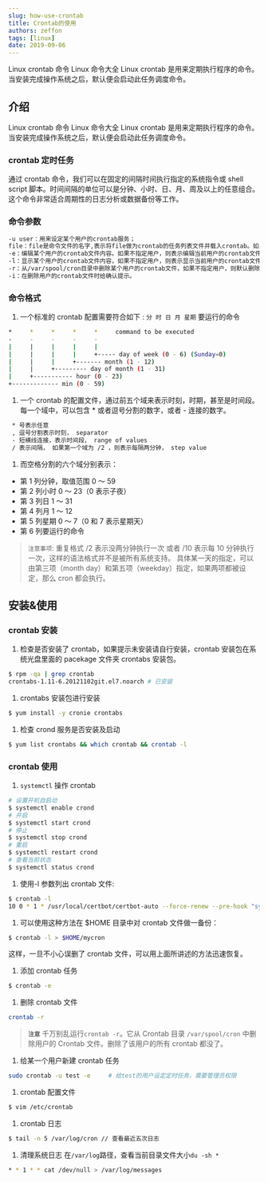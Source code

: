 ```yaml
---
slug: how-use-crontab
title: Crontab的使用
authors: zeffon
tags: [linux]
date: 2019-09-06
---
```


Linux crontab 命令 Linux 命令大全 Linux crontab 是用来定期执行程序的命令。当安装完成操作系统之后，默认便会启动此任务调度命令。

<!--truncate-->

## 介绍

Linux crontab 命令 Linux 命令大全 Linux crontab 是用来定期执行程序的命令。当安装完成操作系统之后，默认便会启动此任务调度命令。

### crontab 定时任务

通过 crontab 命令，我们可以在固定的间隔时间执行指定的系统指令或 shell script 脚本。时间间隔的单位可以是分钟、小时、日、月、周及以上的任意组合。这个命令非常适合周期性的日志分析或数据备份等工作。

### 命令参数

```sh
-u user：用来设定某个用户的crontab服务；
file：file是命令文件的名字,表示将file做为crontab的任务列表文件并载入crontab。如果在命令行中没有指定这个文件，crontab命令将接受标准输入（键盘）上键入的命令，并将它们载入crontab。
-e：编辑某个用户的crontab文件内容。如果不指定用户，则表示编辑当前用户的crontab文件。
-l：显示某个用户的crontab文件内容，如果不指定用户，则表示显示当前用户的crontab文件内容。
-r：从/var/spool/cron目录中删除某个用户的crontab文件，如果不指定用户，则默认删除当前用户的crontab文件。
-i：在删除用户的crontab文件时给确认提示。
```

### 命令格式

1. 一个标准的 crontab 配置需要符合如下 :
   `分 时 日 月 星期` 要运行的命令

```sh
*     *     *     *     *     command to be executed
-     -     -     -     -
|     |     |     |     |
|     |     |     |     +----- day of week (0 - 6) (Sunday=0)
|     |     |     +------- month (1 - 12)
|     |     +--------- day of month (1 - 31)
|     +----------- hour (0 - 23)
+------------- min (0 - 59)
```

1. 一个 crontab 的配置文件，通过前五个域来表示时刻，时期，甚至是时间段。每一个域中，可以包含 \* 或者逗号分割的数字，或者 - 连接的数字。

```sh
 * 号表示任意
 , 逗号分割表示时刻， separator
 - 短横线连接，表示时间段， range of values
 / 表示间隔， 如果第一个域为 /2 ，则表示每隔两分钟， step value
```

1. 而空格分割的六个域分别表示：

- 第 1 列分钟，取值范围 0 ～ 59
- 第 2 列小时 0 ～ 23（0 表示子夜）
- 第 3 列日 1 ～ 31
- 第 4 列月 1 ～ 12
- 第 5 列星期 0 ～ 7（0 和 7 表示星期天）
- 第 6 列要运行的命令

> `注意事项`:
> 重复格式 /2 表示没两分钟执行一次 或者 /10 表示每 10 分钟执行一次，这样的语法格式并不是被所有系统支持。
> 具体某一天的指定，可以由第三项（month day）和第五项（weekday）指定，如果两项都被设定，那么 cron 都会执行。

## 安装&使用

### crontab 安装

1. 检查是否安装了 crontab，如果提示未安装请自行安装，crontab 安装包在系统光盘里面的 pacekage 文件夹 crontabs 安装包。

```sh
$ rpm -qa | grep crontab
crontabs-1.11-6.20121102git.el7.noarch # 已安装
```

1. crontabs 安装包进行安装

```sh
$ yum install -y cronie crontabs
```

1. 检查 crond 服务是否安装及启动

```sh
$ yum list crontabs && which crontab && crontab -l
```

### crontab 使用

1. `systemctl` 操作 crontab

```sh
# 设置开机自启动
$ systemctl enable crond
# 开启
$ systemctl start crond
# 停止
$ systemctl stop crond
# 重启
$ systemctl restart crond
# 查看当前状态
$ systemctl status crond
```

1. 使用-l 参数列出 crontab 文件:

```sh
$ crontab -l
10 0 * 1 * /usr/local/certbot/certbot-auto --force-renew --pre-hook "systemctl stop nginx" --post-hook "systemctl start nginx"
```

1. 可以使用这种方法在 $HOME 目录中对 crontab 文件做一备份：

```sh
$ crontab -l > $HOME/mycron
```

这样，一旦不小心误删了 crontab 文件，可以用上面所讲述的方法迅速恢复。

1. 添加 crontab 任务

```sh
$ crontab -e
```

1. 删除 crontab 文件

```sh
crontab -r
```

> **`注意`** 千万别乱运行`crontab -r`。它从 Crontab 目录 `/var/spool/cron` 中删除用户的 Crontab 文件。删除了该用户的所有 crontab 都没了。

1. 给某一个用户新建 crontab 任务

```sh
sudo crontab -u test -e     # 给test的用户设定定时任务，需要管理员权限
```

1. crontab 配置文件

```sh
$ vim /etc/crontab
```

1. crontab 日志

```sh
$ tail -n 5 /var/log/cron // 查看最近五次日志
```

1. 清理系统日志
   在`/var/log`路径，查看当前目录文件大小`du -sh *`

```sh
* * 1 * * cat /dev/null > /var/log/messages
```
